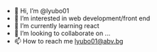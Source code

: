 - 👋 Hi, I’m @lyubo01
- 👀 I’m interested in web development/front end
- 🌱 I’m currently learning react
- 💞️ I’m looking to collaborate on ...
- 📫 How to reach me lyubo01@abv.bg

<!---
lyubo01/lyubo01 is a ✨ special ✨ repository because its `README.md` (this file) appears on your GitHub profile.
You can click the Preview link to take a look at your changes.
--->
